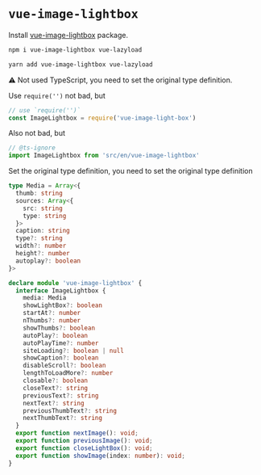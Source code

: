 # `vue-image-lightbox`

Install [vue-image-lightbox](https://www.npmjs.com/package/vue-image-lightbox) package.

```bash
npm i vue-image-lightbox vue-lazyload

yarn add vue-image-lightbox vue-lazyload
```

⚠️ Not used TypeScript, you need to set the original type definition.

Use `require('')` not bad, but

```ts
// use `require('')`
const ImageLightbox = require('vue-image-light-box')
```

Also not bad, but

```ts
// @ts-ignore
import ImageLightbox from 'src/en/vue-image-lightbox'
```

Set the original type definition, you need to set the original type definition

```ts
type Media = Array<{
  thumb: string
  sources: Array<{
    src: string
    type: string
  }>
  caption: string
  type?: string
  width?: number
  height?: number
  autoplay?: boolean
}>

declare module 'vue-image-lightbox' {
  interface ImageLightbox {
    media: Media
    showLightBox?: boolean
    startAt?: number
    nThumbs?: number
    showThumbs?: boolean
    autoPlay?: boolean
    autoPlayTime?: number
    siteLoading?: boolean | null
    showCaption?: boolean
    disableScroll?: boolean
    lengthToLoadMore?: number
    closable?: boolean
    closeText?: string
    previousText?: string
    nextText?: string
    previousThumbText?: string
    nextThumbText?: string
  }
  export function nextImage(): void;
  export function previousImage(): void;
  export function closeLightBox(): void;
  export function showImage(index: number): void;
}
```

